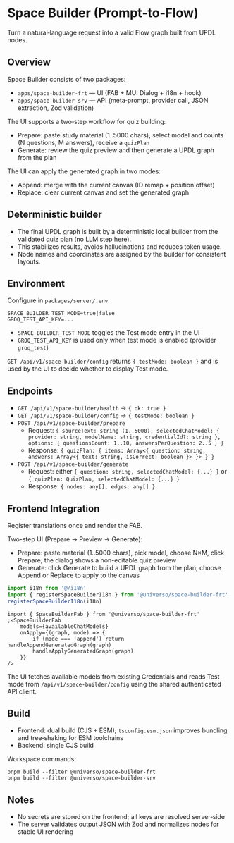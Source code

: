 # Space Builder (Prompt‑to‑Flow)

Turn a natural‑language request into a valid Flow graph built from UPDL nodes.

## Overview

Space Builder consists of two packages:

-   `apps/space-builder-frt` — UI (FAB + MUI Dialog + i18n + hook)
-   `apps/space-builder-srv` — API (meta‑prompt, provider call, JSON extraction, Zod validation)

The UI supports a two‑step workflow for quiz building:

-   Prepare: paste study material (1..5000 chars), select model and counts (N questions, M answers), receive a `quizPlan`
-   Generate: review the quiz preview and then generate a UPDL graph from the plan

The UI can apply the generated graph in two modes:

-   Append: merge with the current canvas (ID remap + position offset)
-   Replace: clear current canvas and set the generated graph

## Deterministic builder

-   The final UPDL graph is built by a deterministic local builder from the validated quiz plan (no LLM step here).
-   This stabilizes results, avoids hallucinations and reduces token usage.
-   Node names and coordinates are assigned by the builder for consistent layouts.

## Environment

Configure in `packages/server/.env`:

```
SPACE_BUILDER_TEST_MODE=true|false
GROQ_TEST_API_KEY=...
```

-   `SPACE_BUILDER_TEST_MODE` toggles the Test mode entry in the UI
-   `GROQ_TEST_API_KEY` is used only when test mode is enabled (provider `groq_test`)

`GET /api/v1/space-builder/config` returns `{ testMode: boolean }` and is used by the UI to decide whether to display Test mode.

## Endpoints

-   `GET /api/v1/space-builder/health` → `{ ok: true }`
-   `GET /api/v1/space-builder/config` → `{ testMode: boolean }`
-   `POST /api/v1/space-builder/prepare`
    -   Request: `{ sourceText: string (1..5000), selectedChatModel: { provider: string, modelName: string, credentialId?: string }, options: { questionsCount: 1..10, answersPerQuestion: 2..5 } }`
    -   Response: `{ quizPlan: { items: Array<{ question: string, answers: Array<{ text: string, isCorrect: boolean }> }> } }`
-   `POST /api/v1/space-builder/generate`
    -   Request: either `{ question: string, selectedChatModel: {...} }` or `{ quizPlan: QuizPlan, selectedChatModel: {...} }`
    -   Response: `{ nodes: any[], edges: any[] }`

## Frontend Integration

Register translations once and render the FAB.

Two-step UI (Prepare → Preview → Generate):

-   Prepare: paste material (1..5000 chars), pick model, choose N×M, click Prepare; the dialog shows a non-editable quiz preview
-   Generate: click Generate to build a UPDL graph from the plan; choose Append or Replace to apply to the canvas

```ts
import i18n from '@/i18n'
import { registerSpaceBuilderI18n } from '@universo/space-builder-frt'
registerSpaceBuilderI18n(i18n)
```

```tsx
import { SpaceBuilderFab } from '@universo/space-builder-frt'
;<SpaceBuilderFab
    models={availableChatModels}
    onApply={(graph, mode) => {
        if (mode === 'append') return handleAppendGeneratedGraph(graph)
        handleApplyGeneratedGraph(graph)
    }}
/>
```

The UI fetches available models from existing Credentials and reads Test mode from `/api/v1/space-builder/config` using the shared authenticated API client.

## Build

-   Frontend: dual build (CJS + ESM); `tsconfig.esm.json` improves bundling and tree‑shaking for ESM toolchains
-   Backend: single CJS build

Workspace commands:

```
pnpm build --filter @universo/space-builder-frt
pnpm build --filter @universo/space-builder-srv
```

## Notes

-   No secrets are stored on the frontend; all keys are resolved server‑side
-   The server validates output JSON with Zod and normalizes nodes for stable UI rendering
